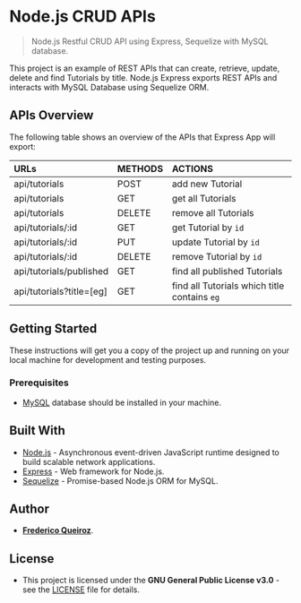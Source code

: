 # Node.js CRUD APIs

> Node.js Restful CRUD API using Express, Sequelize with MySQL database.

This project is an example of REST APIs that can create, retrieve, update, delete and find Tutorials by title. Node.js Express exports REST APIs and interacts with MySQL Database using Sequelize ORM.

## APIs Overview

The following table shows an overview of the APIs that Express App will export:

| URLs | METHODS | ACTIONS |
| :- | :- | :- |
| api/tutorials | POST | add new Tutorial |
| api/tutorials | GET | get all Tutorials |
| api/tutorials | DELETE | remove all Tutorials
| api/tutorials/:id | GET | get Tutorial by `id` |
| api/tutorials/:id | PUT | update Tutorial by `id` |
| api/tutorials/:id | DELETE | remove Tutorial by `id` |
| api/tutorials/published | GET | find all published Tutorials |
| api/tutorials?title=[eg] | GET | find all Tutorials which title contains `eg` |

## Getting Started

These instructions will get you a copy of the project up and running on your local machine for development and testing purposes.

### Prerequisites

- [MySQL](https://dev.mysql.com/doc/refman/5.7/en/installing.html) database should be installed in your machine.

## Built With

- [Node.js](https://nodejs.org/en/about/) - Asynchronous event-driven JavaScript runtime designed to build scalable network applications.
- [Express](https://expressjs.com/) - Web framework for Node.js.
- [Sequelize](https://expressjs.com/) - Promise-based Node.js ORM for MySQL.

## Author

- [**Frederico Queiroz**](https://github.com/fredericoqueiroz).

## License

- This project is licensed under the **GNU General Public License v3.0** - see the [LICENSE](LICENSE.md) file for details.
